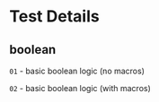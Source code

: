 # Test Details

## boolean
`01` - basic boolean logic (no macros)

`02` - basic boolean logic (with macros)
